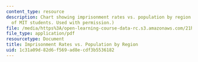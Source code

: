 ```yaml
---
content_type: resource
description: Chart showing imprisonment rates vs. population by region. (Courtesy
  of MIT students. Used with permission.)
file: /media/https%3A/open-learning-course-data-rc.s3.amazonaws.com/21h-319-race-crime-and-citizenship-in-american-law-fall-2014/1c31a09d82d6f569ad8ecdf3b5536182_MIT21H_319F14_PrisonState.pdf
file_type: application/pdf
resourcetype: Document
title: Imprisonment Rates vs. Population by Region
uid: 1c31a09d-82d6-f569-ad8e-cdf3b5536182
---
```

